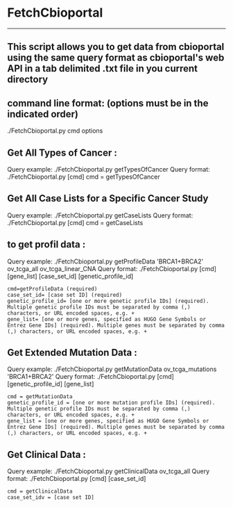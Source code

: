 # FetchCbioportal
-------------------------------------------------------------------------------------------------------------------------------
This script allows you to get data from cbioportal using the same query format as cbioportal's web API in a tab delimited .txt file in you current directory
-------------------------------------------------------------------------------------------------------------------------------

command line format: (options must be in the indicated order)
-------------------------------------------------------------
./FetchCbioportal.py  cmd options


Get All Types of Cancer :
------------------------
Query example: ./FetchCbioportal.py getTypesOfCancer
Query format: ./FetchCbioportal.py [cmd]
 	cmd = getTypesOfCancer

Get All Case Lists for a Specific Cancer Study
----------------------------------------------
Query example: ./FetchCbioportal.py getCaseLists
Query format: ./FetchCbioportal.py [cmd]
    cmd = getCaseLists

to get profil data :
--------------------
Query example: ./FetchCbioportal.py getProfileData 'BRCA1+BRCA2' ov_tcga_all ov_tcga_linear_CNA
Query format: ./FetchCbioportal.py [cmd] [gene_list] [case_set_id] [genetic_profile_id]

    cmd=getProfileData (required)
    case_set_id= [case set ID] (required)
    genetic_profile_id= [one or more genetic profile IDs] (required). Multiple genetic profile IDs must be separated by comma (,) characters, or URL encoded spaces, e.g. +
    gene_list= [one or more genes, specified as HUGO Gene Symbols or Entrez Gene IDs] (required). Multiple genes must be separated by comma (,) characters, or URL encoded spaces, e.g. +

Get Extended Mutation Data :
---------------------------
Query example: ./FetchCbioportal.py getMutationData ov_tcga_mutations 'BRCA1+BRCA2'
Query format: ./FetchCbioportal.py [cmd] [genetic_profile_id] [gene_list]

    cmd = getMutationData
    genetic_profile_id = [one or more mutation profile IDs] (required). Multiple genetic profile IDs must be separated by comma (,) characters, or URL encoded spaces, e.g. +
    gene_list = [one or more genes, specified as HUGO Gene Symbols or Entrez Gene IDs] (required). Multiple genes must be separated by comma (,) characters, or URL encoded spaces, e.g. +


Get Clinical Data :
-------------------
Query example: ./FetchCbioportal.py getClinicalData ov_tcga_all
Query format: ./FetchCbioportal.py [cmd] [case_set_id]

    cmd = getClinicalData
    case_set_idv = [case set ID]





